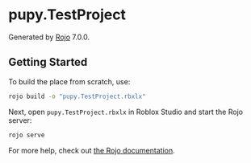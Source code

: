 # pupy.TestProject
Generated by [Rojo](https://github.com/rojo-rbx/rojo) 7.0.0.

## Getting Started
To build the place from scratch, use:

```bash
rojo build -o "pupy.TestProject.rbxlx"
```

Next, open `pupy.TestProject.rbxlx` in Roblox Studio and start the Rojo server:

```bash
rojo serve
```

For more help, check out [the Rojo documentation](https://rojo.space/docs).